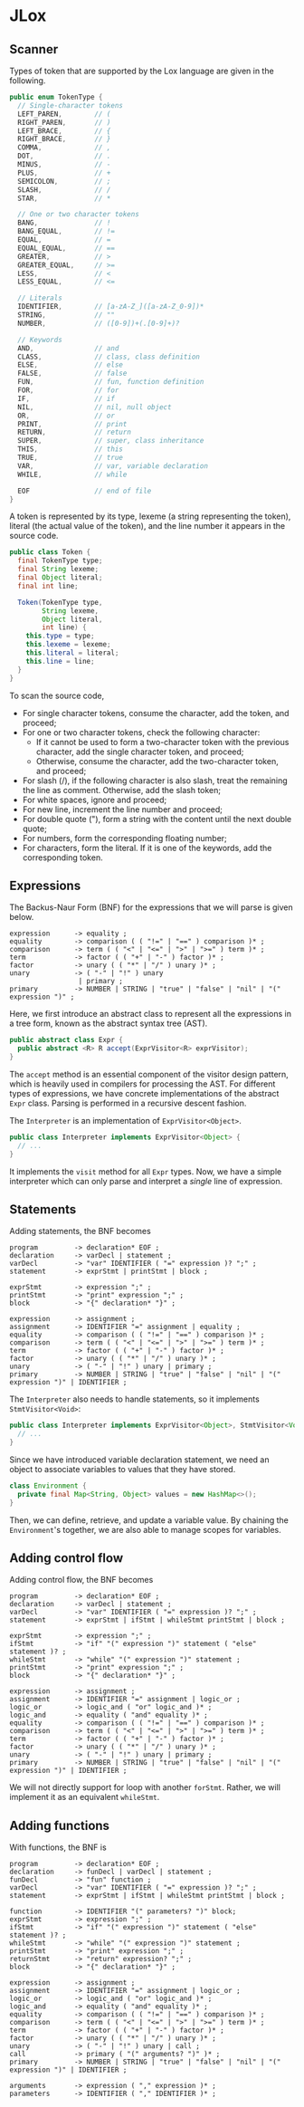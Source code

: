 # JLox

## Scanner

Types of token that are supported by the Lox language are given in the following.

```Java
public enum TokenType {
  // Single-character tokens
  LEFT_PAREN,        // (
  RIGHT_PAREN,       // )
  LEFT_BRACE,        // {
  RIGHT_BRACE,       // }
  COMMA,             // ,
  DOT,               // .
  MINUS,             // -
  PLUS,              // +
  SEMICOLON,         // ;
  SLASH,             // /
  STAR,              // *

  // One or two character tokens
  BANG,              // !
  BANG_EQUAL,        // !=
  EQUAL,             // =
  EQUAL_EQUAL,       // ==
  GREATER,           // >
  GREATER_EQUAL,     // >=
  LESS,              // <
  LESS_EQUAL,        // <=

  // Literals
  IDENTIFIER,        // [a-zA-Z_]([a-zA-Z_0-9])*
  STRING,            // ""
  NUMBER,            // ([0-9])+(.[0-9]+)?

  // Keywords
  AND,               // and
  CLASS,             // class, class definition
  ELSE,              // else
  FALSE,             // false
  FUN,               // fun, function definition
  FOR,               // for
  IF,                // if
  NIL,               // nil, null object
  OR,                // or
  PRINT,             // print
  RETURN,            // return
  SUPER,             // super, class inheritance
  THIS,              // this
  TRUE,              // true
  VAR,               // var, variable declaration
  WHILE,             // while

  EOF                // end of file
}
```

A token is represented by its type, lexeme (a string representing the token), literal (the actual value of the token),
and the line number it appears in the source code.

```Java
public class Token {
  final TokenType type;
  final String lexeme;
  final Object literal;
  final int line;

  Token(TokenType type,
        String lexeme,
        Object literal,
        int line) {
    this.type = type;
    this.lexeme = lexeme;
    this.literal = literal;
    this.line = line;
  }
}
```

To scan the source code,
+ For single character tokens, consume the character, add the token, and proceed;
+ For one or two character tokens, check the following character:
  + If it cannot be used to form a two-character token with the previous character, add the single character token, and proceed;
  + Otherwise, consume the character, add the two-character token, and proceed;
+ For slash (/), if the following character is also slash, treat the remaining the line as comment. Otherwise, add the slash token;
+ For white spaces, ignore and proceed;
+ For new line, increment the line number and proceed;
+ For double quote ("), form a string with the content until the next double quote;
+ For numbers, form the corresponding floating number;
+ For characters, form the literal. If it is one of the keywords, add the corresponding token.

## Expressions

The Backus-Naur Form (BNF) for the expressions that we will parse is given below.

```
expression      -> equality ;
equality        -> comparison ( ( "!=" | "==" ) comparison )* ;
comparison      -> term ( ( "<" | "<=" | ">" | ">=" ) term )* ;
term            -> factor ( ( "+" | "-" ) factor )* ;
factor          -> unary ( ( "*" | "/" ) unary )* ;
unary           -> ( "-" | "!" ) unary
                 | primary ;
primary         -> NUMBER | STRING | "true" | "false" | "nil" | "(" expression ")" ;
```

Here, we first introduce an abstract class to represent all the expressions in a tree form, known as the abstract
syntax tree (AST).

```Java
public abstract class Expr {
  public abstract <R> R accept(ExprVisitor<R> exprVisitor);
}
```

The `accept` method is an essential component of the visitor design pattern, which is heavily used in compilers for
processing the AST. For different types of expressions, we have concrete implementations of the abstract `Expr` class.
Parsing is performed in a recursive descent fashion.

The `Interpreter` is an implementation of `ExprVisitor<Object>`.

```Java
public class Interpreter implements ExprVisitor<Object> {
  // ...
}
```

It implements the `visit` method for all `Expr` types. Now, we have a simple interpreter
which can only parse and interpret a *single* line of expression.

## Statements

Adding statements, the BNF becomes

```
program         -> declaration* EOF ;
declaration     -> varDecl | statement ;
varDecl         -> "var" IDENTIFIER ( "=" expression )? ";" ;
statement       -> exprStmt | printStmt | block ;

exprStmt        -> expression ";" ;
printStmt       -> "print" expression ";" ;
block           -> "{" declaration* "}" ;

expression      -> assignment ;
assignment      -> IDENTIFIER "=" assignment | equality ;
equality        -> comparison ( ( "!=" | "==" ) comparison )* ;
comparison      -> term ( ( "<" | "<=" | ">" | ">=" ) term )* ;
term            -> factor ( ( "+" | "-" ) factor )* ;
factor          -> unary ( ( "*" | "/" ) unary )* ;
unary           -> ( "-" | "!" ) unary | primary ;
primary         -> NUMBER | STRING | "true" | "false" | "nil" | "(" expression ")" | IDENTIFIER ;
```

The `Interpreter` also needs to handle statements, so it implements
`StmtVisitor<Void>`:

```Java
public class Interpreter implements ExprVisitor<Object>, StmtVisitor<Void> {
  // ...
}
```

Since we have introduced variable declaration statement, we need an object to associate variables to values that they have
stored.

```Java
class Environment {
  private final Map<String, Object> values = new HashMap<>();
}
```

Then, we can define, retrieve, and update a variable value. By chaining the `Environment`'s together, we are also able to
manage scopes for variables.

## Adding control flow

Adding control flow, the BNF becomes

```
program         -> declaration* EOF ;
declaration     -> varDecl | statement ;
varDecl         -> "var" IDENTIFIER ( "=" expression )? ";" ;
statement       -> exprStmt | ifStmt | whileStmt printStmt | block ;

exprStmt        -> expression ";" ;
ifStmt          -> "if" "(" expression ")" statement ( "else" statement )? ;
whileStmt       -> "while" "(" expression ")" statement ;
printStmt       -> "print" expression ";" ;
block           -> "{" declaration* "}" ;

expression      -> assignment ;
assignment      -> IDENTIFIER "=" assignment | logic_or ;
logic_or        -> logic_and ( "or" logic_and )* ;
logic_and       -> equality ( "and" equality )* ;
equality        -> comparison ( ( "!=" | "==" ) comparison )* ;
comparison      -> term ( ( "<" | "<=" | ">" | ">=" ) term )* ;
term            -> factor ( ( "+" | "-" ) factor )* ;
factor          -> unary ( ( "*" | "/" ) unary )* ;
unary           -> ( "-" | "!" ) unary | primary ;
primary         -> NUMBER | STRING | "true" | "false" | "nil" | "(" expression ")" | IDENTIFIER ;
```

We will not directly support for loop with another `forStmt`. Rather, we will implement it as an equivalent `whileStmt`.

## Adding functions

With functions, the BNF is

```
program         -> declaration* EOF ;
declaration     -> funDecl | varDecl | statement ;
funDecl         -> "fun" function ;
varDecl         -> "var" IDENTIFIER ( "=" expression )? ";" ;
statement       -> exprStmt | ifStmt | whileStmt printStmt | block ;

function        -> IDENTIFIER "(" parameters? ")" block;
exprStmt        -> expression ";" ;
ifStmt          -> "if" "(" expression ")" statement ( "else" statement )? ;
whileStmt       -> "while" "(" expression ")" statement ;
printStmt       -> "print" expression ";" ;
returnStmt      -> "return" expression? ";" ;
block           -> "{" declaration* "}" ;

expression      -> assignment ;
assignment      -> IDENTIFIER "=" assignment | logic_or ;
logic_or        -> logic_and ( "or" logic_and )* ;
logic_and       -> equality ( "and" equality )* ;
equality        -> comparison ( ( "!=" | "==" ) comparison )* ;
comparison      -> term ( ( "<" | "<=" | ">" | ">=" ) term )* ;
term            -> factor ( ( "+" | "-" ) factor )* ;
factor          -> unary ( ( "*" | "/" ) unary )* ;
unary           -> ( "-" | "!" ) unary | call ;
call            -> primary ( "(" arguments? ")" )* ;
primary         -> NUMBER | STRING | "true" | "false" | "nil" | "(" expression ")" | IDENTIFIER ;

arguments       -> expression ( "," expression )* ;
parameters      -> IDENTIFIER ( "," IDENTIFIER )* ;
```



